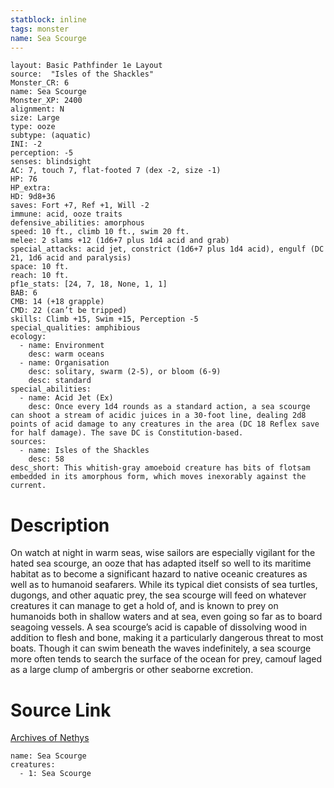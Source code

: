 ```yaml
---
statblock: inline
tags: monster
name: Sea Scourge
---
```

```statblock
layout: Basic Pathfinder 1e Layout
source:  "Isles of the Shackles"
Monster_CR: 6
name: Sea Scourge
Monster_XP: 2400
alignment: N
size: Large
type: ooze
subtype: (aquatic)
INI: -2
perception: -5
senses: blindsight
AC: 7, touch 7, flat-footed 7 (dex -2, size -1)
HP: 76
HP_extra: 
HD: 9d8+36
saves: Fort +7, Ref +1, Will -2
immune: acid, ooze traits
defensive_abilities: amorphous
speed: 10 ft., climb 10 ft., swim 20 ft.
melee: 2 slams +12 (1d6+7 plus 1d4 acid and grab)
special_attacks: acid jet, constrict (1d6+7 plus 1d4 acid), engulf (DC 21, 1d6 acid and paralysis)
space: 10 ft.
reach: 10 ft.
pf1e_stats: [24, 7, 18, None, 1, 1]
BAB: 6
CMB: 14 (+18 grapple)
CMD: 22 (can’t be tripped)
skills: Climb +15, Swim +15, Perception -5
special_qualities: amphibious
ecology:
  - name: Environment
    desc: warm oceans
  - name: Organisation
    desc: solitary, swarm (2-5), or bloom (6-9)
    desc: standard
special_abilities:
  - name: Acid Jet (Ex)
    desc: Once every 1d4 rounds as a standard action, a sea scourge can shoot a stream of acidic juices in a 30-foot line, dealing 2d8 points of acid damage to any creatures in the area (DC 18 Reflex save for half damage). The save DC is Constitution-based.
sources:
  - name: Isles of the Shackles
    desc: 58
desc_short: This whitish-gray amoeboid creature has bits of flotsam embedded in its amorphous form, which moves inexorably against the current.
```
# Description
On watch at night in warm seas, wise sailors are especially vigilant for the hated sea scourge, an ooze that has adapted itself so well to its maritime habitat as to become a significant hazard to native oceanic creatures as well as to humanoid seafarers. While its typical diet consists of sea turtles, dugongs, and other aquatic prey, the sea scourge will feed on whatever creatures it can manage to get a hold of, and is known to prey on humanoids both in shallow waters and at sea, even going so far as to board seagoing vessels. A sea scourge’s acid is capable of dissolving wood in addition to flesh and bone, making it a particularly dangerous threat to most boats. Though it can swim beneath the waves indefinitely, a sea scourge more often tends to search the surface of the ocean for prey, camouf laged as a large clump of ambergris or other seaborne excretion.
# Source Link
[Archives of Nethys](https://aonprd.com/MonsterDisplay.aspx?ItemName=Sea%20Scourge)
```encounter-table
name: Sea Scourge
creatures:
  - 1: Sea Scourge
```
